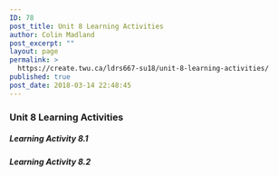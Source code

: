 ```yaml
---
ID: 78
post_title: Unit 8 Learning Activities
author: Colin Madland
post_excerpt: ""
layout: page
permalink: >
  https://create.twu.ca/ldrs667-su18/unit-8-learning-activities/
published: true
post_date: 2018-03-14 22:48:45
---
```

### Unit 8 Learning Activities

##### Learning Activity 8.1

##### Learning Activity 8.2
